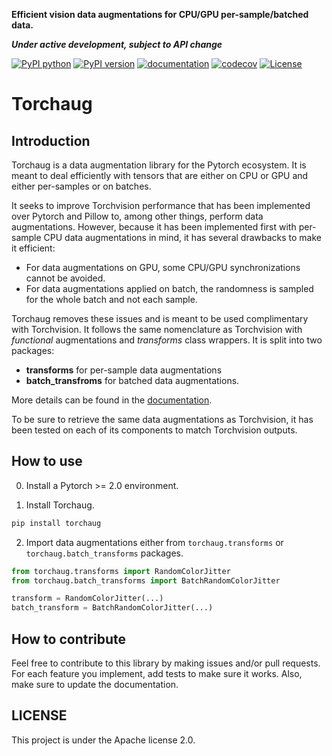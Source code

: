 **Efficient vision data augmentations for CPU/GPU per-sample/batched data.**

***Under active development, subject to API change***

[![PyPI python](https://img.shields.io/pypi/pyversions/torchaug)](https://pypi.org/project/torchaug)
[![PyPI version](https://badge.fury.io/py/torchaug.svg)](https://pypi.org/project/torchaug)
[![documentation](https://img.shields.io/badge/dynamic/json.svg?label=docs&url=https%3A%2F%2Fpypi.org%2Fpypi%2Ftorchaug%2Fjson&query=%24.info.version&colorB=brightgreen)](https://juliendenize.github.io/torchaug/index.html)
[![codecov](https://codecov.io/gh/juliendenize/torchaug/branch/main/graph/badge.svg?token=CA266XDW8D)](https://codecov.io/gh/juliendenize/torchaug)
[![License](https://img.shields.io/badge/license-apply_transformL--C-green.svg)](LICENSE)

<!-- start doc -->

# Torchaug

## Introduction

Torchaug is a data augmentation library for the Pytorch ecosystem. It is meant to deal efficiently with tensors that are either on CPU or GPU and either per-samples or on batches.

It seeks to improve Torchvision performance that has been implemented over Pytorch and Pillow to, among other things, perform data augmentations. However, because it has been implemented first with per-sample CPU data augmentations in mind, it has several drawbacks to make it efficient:

- For data augmentations on GPU, some CPU/GPU synchronizations cannot be avoided.
- For data augmentations applied on batch, the randomness is sampled for the whole batch and not each sample.

Torchaug removes these issues and is meant to be used complimentary with Torchvision. It follows the same nomenclature as Torchvision with *functional* augmentations and *transforms* class wrappers. It is split into two packages:
- **transforms** for per-sample data augmentations
- **batch_transfroms** for batched data augmentations.

More details can be found in the [documentation](https://juliendenize.github.io/torchaug/index.html).

To be sure to retrieve the same data augmentations as Torchvision, it has been tested on each of its components to match Torchvision outputs.

## How to use

0. Install a Pytorch >= 2.0 environment.

1. Install Torchaug.

```bash
pip install torchaug
```

2. Import data augmentations either from `torchaug.transforms` or `torchaug.batch_transforms` packages.

```python
from torchaug.transforms import RandomColorJitter
from torchaug.batch_transforms import BatchRandomColorJitter

transform = RandomColorJitter(...)
batch_transform = BatchRandomColorJitter(...)
```

## How to contribute

Feel free to contribute to this library by making issues and/or pull requests. For each feature you implement, add tests to make sure it works. Also, make sure to update the documentation.

## LICENSE

This project is under the Apache license 2.0.

<!-- end doc -->
